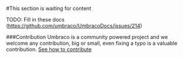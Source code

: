#This section is waiting for content

TODO: Fill in these docs (https://github.com/umbraco/UmbracoDocs/issues/214)

###Contribution
Umbraco is a community powered project and we welcome any contribution, big or small, even fixing a typo is a valuable contribution.
[See how to contribute](https://github.com/umbraco/UmbracoDocs)
